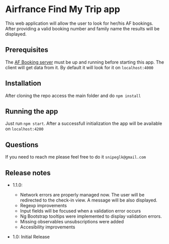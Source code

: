 # Airfrance Find My Trip app

This web application will allow the user to look for her/his AF bookings.
After providing a valid booking number and family name the results will be displayed.

## Prerequisites
The [AF Booking server](https://github.com/guillermosnipe/airfrance-booking-server) must be up and running before starting this app. The client will get data from it. By default it will look for it on `localhost:4000`

## Installation
After cloning the repo access the main folder and do `npm install`

## Running the app
Just run `npm start`. After a successfull initialization the app will be available on `localhost:4200`

## Questions
If you need to reach me please feel free to do it `snipeglk@gmail.com`

## Release notes

* 1.1.0:
  - Network errors are properly managed now. The user will be redirected to the check-in view. A message will be also displayed.
  - Regexp improvements
  - Input fields will be focused when a validation error occurs
  - Ng Bootstrap tooltips were implemented to display validation errors.
  - Missing observables unsubscriptions were added
  - Accesibility improvements
  
* 1.0: Initial Release
